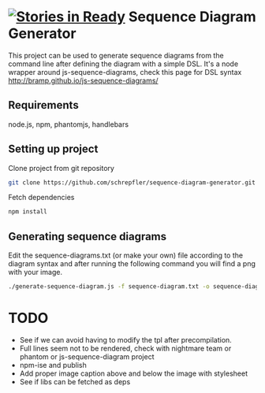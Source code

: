 [![Stories in Ready](https://badge.waffle.io/schrepfler/sequence-diagram-generator.png?label=ready&title=Ready)](https://waffle.io/schrepfler/sequence-diagram-generator)
Sequence Diagram Generator
=====================

This project can be used to generate sequence diagrams from the command line after defining the diagram with a simple DSL. It's a node wrapper around js-sequence-diagrams, check this page for DSL syntax http://bramp.github.io/js-sequence-diagrams/

Requirements
--------------
node.js, npm, phantomjs, handlebars

Setting up project
--------------

Clone project from git repository
```sh
git clone https://github.com/schrepfler/sequence-diagram-generator.git
```

Fetch dependencies
```sh
npm install
```

Generating sequence diagrams
--------------

Edit the sequence-diagrams.txt (or make your own) file according to the diagram syntax and after running the following command you will find a png with your image.

```sh
./generate-sequence-diagram.js -f sequence-diagram.txt -o sequence-diagram.png
```
TODO
=======

* See if we can avoid having to modify the tpl after precompilation.
* Full lines seem not to be rendered, check with nightmare team or phantom or js-sequence-diagram project
* npm-ise and publish
* Add proper image caption above and below the image with stylesheet
* See if libs can be fetched as deps

